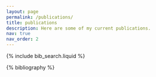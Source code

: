 ```yaml
---
layout: page
permalink: /publications/
title: publications
description: Here are some of my current publications.
nav: true
nav_order: 2
---
```


<!-- _pages/publications.md -->

<!-- Bibsearch Feature -->

{% include bib_search.liquid %}

<div class="publications">

{% bibliography %}

</div>
